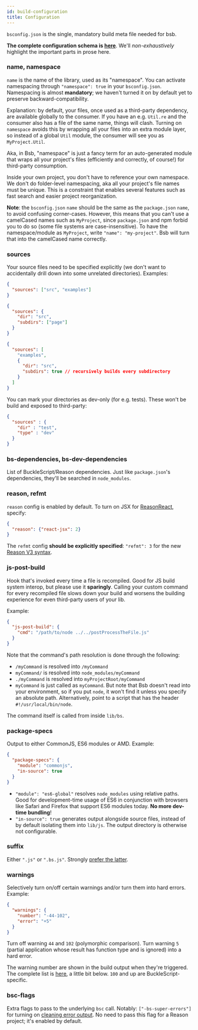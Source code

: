 ```yaml
---
id: build-configuration
title: Configuration
---
```


`bsconfig.json` is the single, mandatory build meta file needed for bsb.

**The complete configuration schema is [here](https://bucklescript.github.io/bucklescript/docson/#build-schema.json)**. We'll _non-exhaustively_ highlight the important parts in prose here.

### name, namespace

`name` is the name of the library, used as its "namespace". You can activate namespacing through `"namespace": true` in your `bsconfig.json`. Namespacing is almost **mandatory**; we haven't turned it on by default yet to preserve backward-compatibility.

Explanation: by default, your files, once used as a third-party dependency, are available globally to the consumer. If you have an e.g. `Util.re` and the consumer also has a file of the same name, things will clash. Turning on `namespace` avoids this by wrapping all your files into an extra module layer, so instead of a global `Util` module, the consumer will see you as `MyProject.Util`.

Aka, in Bsb, "namespace" is just a fancy term for an auto-generated module that wraps all your project's files (efficiently and correctly, of course!) for third-party consumption.

Inside your own project, you don't have to reference your own namespace. We don't do folder-level namespacing, aka all your project's file names must be unique. This is a constraint that enables several features such as fast search and easier project reorganization.

**Note**: the `bsconfig.json` `name` should be the same as the `package.json` `name`, to avoid confusing corner-cases. However, this means that you can't use a camelCased names such as `MyProject`, since `package.json` and npm forbid you to do so (some file systems are case-insensitive). To have the namespace/module as `MyProject`, write `"name": "my-project"`. Bsb will turn that into the camelCased name correctly.

### sources

Your source files need to be specified explicitly (we don't want to accidentally drill down into some unrelated directories). Examples:

```json
{
  "sources": ["src", "examples"]
}
```
```json
{
  "sources": {
    "dir": "src",
    "subdirs": ["page"]
  }
}
```

```json
{
  "sources": [
    "examples",
    {
      "dir": "src",
      "subdirs": true // recursively builds every subdirectory
    }
  ]
}
```

You can mark your directories as dev-only (for e.g. tests). These won't be build and exposed to third-party:

```json
{
  "sources" : {
    "dir" : "test",
    "type" : "dev"
  }
}
```

### bs-dependencies, bs-dev-dependencies

List of BuckleScript/Reason dependencies. Just like `package.json`'s dependencies, they'll be searched in `node_modules`.

### reason, refmt

`reason` config is enabled by default. To turn on JSX for [ReasonReact](https://reasonml.github.io/reason-react/), specify:

```json
{
  "reason": {"react-jsx": 2}
}
```

The `refmt` config **should be explicitly specified**: `"refmt": 3` for the new [Reason V3 syntax](https://reasonml.github.io/community/blog/#reason-3).

### js-post-build

Hook that's invoked every time a file is recompiled. Good for JS build system interop, but please use it **sparingly**. Calling your custom command for every recompiled file slows down your build and worsens the building experience for even third-party users of your lib.

Example:

```json
{
  "js-post-build": {
    "cmd": "/path/to/node ../../postProcessTheFile.js"
  }
}
```

Note that the command's path resolution is done through the following:

- `/myCommand` is resolved into `/myCommand`
- `myCommand/` is resolved into `node_modules/myCommand`
- `./myCommand` is resolved into `myProjectRoot/myCommand`
- `myCommand` is just called as `myCommand`. But note that Bsb doesn't read into your environment, so if you put `node`, it won't find it unless you specify an absolute path. Alternatively, point to a script that has the header `#!/usr/local/bin/node`.

The command itself is called from inside `lib/bs`.

### package-specs

Output to either CommonJS, ES6 modules or AMD. Example:

```json
{
  "package-specs": {
    "module": "commonjs",
    "in-source": true
  }
}
```

- `"module": "es6-global"` resolves `node_modules` using relative paths. Good for development-time usage of ES6 in conjunction with browsers like Safari and Firefox that support ES6 modules today. **No more dev-time bundling**!
- `"in-source": true` generates output alongside source files, instead of by default isolating them into `lib/js`. The output directory is otherwise not configurable.

### suffix

Either `".js"` or `".bs.js"`. Strongly [prefer the latter](build-overview.md#tips-tricks).

### warnings

Selectively turn on/off certain warnings and/or turn them into hard errors. Example:

```json
{
  "warnings": {
    "number": "-44-102",
    "error": "+5"
  }
}
```

Turn off warning `44` and `102` (polymorphic comparison). Turn warning `5` (partial application whose result has function type and is ignored) into a hard error.

The warning number are shown in the build output when they're triggered. The complete list is [here](https://caml.inria.fr/pub/docs/manual-ocaml/comp.html#sec281), a little bit below. `100` and up are BuckleScript-specific.

### bsc-flags

Extra flags to pass to the underlying `bsc` call. Notably: `["-bs-super-errors"]` for turning on [cleaning error output](https://reasonml.github.io/community/blog/#way-way-waaaay-nicer-error-messages). No need to pass this flag for a Reason project; it's enabled by default.

